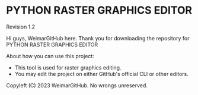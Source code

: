 # PYTHON RASTER GRAPHICS EDITOR
Revision 1.2

Hi guys, WeimarGitHub here. Thank you for downloading the repository for PYTHON RASTER GRAPHICS EDITOR

About how you can use this project:
  * This tool is used for raster graphics editing.
  * You may edit the project on either GitHub's official CLI or other editors.

Copyleft (C) 2023 WeimarGitHub. No wrongs unreserved.
